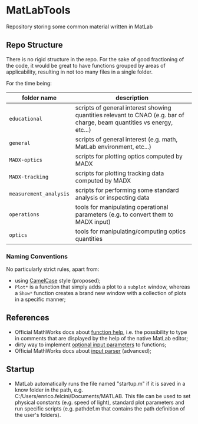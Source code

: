 # MatLabTools
Repository storing some common material written in MatLab

## Repo Structure
There is no rigid structure in the repo. For the sake of good fractioning of the code, it would be great to have functions grouped by areas of applicability, resulting in not too many files in a single folder.

For the time being:

| folder name | description |
|-----|-----|
| `educational` | scripts of general interest showing quantities relevant to CNAO (e.g. bar of charge, beam quantities vs energy, etc...) |
| `general` | scripts of general interest (e.g. math, MatLab environment, etc...) |
| `MADX-optics` | scripts for plotting optics computed by MADX |
| `MADX-tracking` | scripts for plotting tracking data computed by MADX |
| `measurement_analysis` | scripts for performing some standard analysis or inspecting data |
| `operations` | tools for manipulating operational parameters (e.g. to convert them to MADX input) |
| `optics` | tools for manipulating/computing optics quantities |

### Naming Conventions
No particularly strict rules, apart from:
* using [CamelCase](https://en.wikipedia.org/wiki/Camel_case "CamelCase") style (proposed);
* `Plot*` is a function that simply adds a plot to a `subplot` window, whereas a `Show*` function creates a brand new window with a collection of plots in a specific manner;

## References
* Official MathWorks docs about [function help](https://it.mathworks.com/help/matlab/matlab_prog/add-help-for-your-program.html "help functions"), i.e. the possibility to type in comments that are displayed by the help of the native MatLab editor;
* dirty way to implement [optional input parameters](https://it.mathworks.com/matlabcentral/answers/164496-how-to-create-an-optional-input-parameter-with-special-name "optional input parameters") to functions;
* Official MathWorks docs about [input parser](https://it.mathworks.com/help/matlab/ref/inputparser.html "input parser") (advanced);

## Startup
* MatLab automatically runs the file named "startup.m" if it is saved in a know folder in the path, e.g. C:/Users/enrico.felcini/Documents/MATLAB. This file can be used to set physical constants (e.g. speed of light), standard plot parameters and run specific scripts (e.g. pathdef.m that contains the path definition of the user's folders).

